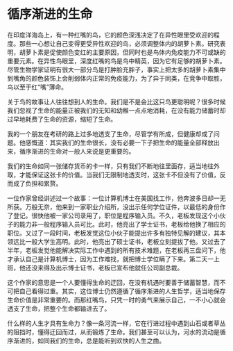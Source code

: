 # 循序渐进的生命
 
在印度洋海岛上，有一种红嘴的鸟，它的颜色深浅决定了在异性眼里受欢迎的程度。那些一心想让自己变得更受异性欢迎的鸟，必须调整体内的胡萝卜素。研究表明，胡萝卜素是促使颜色变红的主要原因，但同时也是鸟体内免疫能力不可或缺的重要元素。在异性鸟眼里，深度红嘴的鸟是鸟中精英，因为它有足够的胡萝卜素。尽管生物学家证明有很大一部分鸟是打肿脸充胖子，事实上把太多的胡萝卜素集中到嘴角的颜色装饰上会削弱体内正常的免疫能力，为了异于同类，在竞争中取胜，鸟以至于红“嘴”薄命。  
 
关于鸟的故事让人往往想到人的生命。我们是不是会比这只鸟更聪明呢？很多时候我们忽视了生命的能量正被我们的无知和幼稚一点点地消耗，在没有能力储蓄时却过早地耗费了生命的资源，缩短了生命。 
 
我的一个朋友在考研的路上过多地透支了生命，尽管学有所成，但健康却成了问题。他感慨道：其实我们的生命很长，没有必要一下子把生命的能量全部释放出来，循序渐进的生命对一般人来说是更重要的。 
 
我们的生命如同一张储存货币的卡一样，只有我们不断地往里面存，适当地往外取，才能保证这张卡的价值。当我们无限制地透支时，这张卡不但没有了价值，反而成了负担和累赘。 
 
一位作家曾经讲述过一个故事：一位计算机博士在美国找工作，他奔波多日却一无所获。万般无奈，他来到一家职业介绍所，没出示任何学位证件，以最低的身份作了登记。很快他被一家公司录用了，职位是程序输入员。不久，老板发现这个小伙子的能力非一般程序输入员可比。此时，他亮出了学士证书，老板给他换了相应的职位。又过了一段时间，老板发觉这位小伙子能提出许多有独特见解的建议，其本领远比一般大学生高明。此时，他亮出了硕士证书，老板立刻提拔了他。又过去了半年，老板发觉他能解决实际工作中遇到的所有技术难题，在老板再三盘问下，他才承认自己是计算机博士，因为工作难找，就把博士学位瞒了下来。第二天一上班，他还没来得及出示博士证书，老板已宣布他就任公司副总裁。 
 
这个作家的意思是一个人要懂得生命的迂回，在没有机遇时要善于储蓄智慧，而不可把自己看得过重。其实，这位博士仍然遵循了循序渐进的人生哲学，适当地保存生命价值是非常重要的。而那红嘴鸟，只凭一时的勇气来展示自己，一不小心就会透支了生命，把整个生命都输进去了。 
 
什么样的人生才具有生命力？像一条河流一样，它在行进过程中遇到山石或者草丛的阻挡时，懂得迂回而过，从而锻炼了生命。我们甚至可以认为，河水的流动是循序渐进的，如同我们的生命，总是能听到欢快的人生之曲。
  